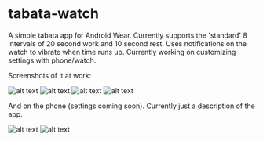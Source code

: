 tabata-watch
============

A simple tabata app for Android Wear.
Currently supports the 'standard' 8 intervals of 20 second work and 10 second rest. Uses notifications on the watch to vibrate when time runs up. Currently working on customizing settings with phone/watch.

Screenshots of it at work:

![alt text](https://cloud.githubusercontent.com/assets/5369292/3792062/1635e8da-1b63-11e4-9cf4-71ea1aec04a5.png)
![alt text](https://cloud.githubusercontent.com/assets/5369292/3792060/162df35a-1b63-11e4-81c8-3b4aea1e752f.png)
![alt text](https://cloud.githubusercontent.com/assets/5369292/3792059/162d7e5c-1b63-11e4-87af-a97710506843.png)
![alt text](https://cloud.githubusercontent.com/assets/5369292/3792057/162c16de-1b63-11e4-8967-12140d09258f.png)


And on the phone (settings coming soon). Currently just a description of the app.

![alt text](https://cloud.githubusercontent.com/assets/5369292/3792058/162d3d20-1b63-11e4-8a5e-8190b3f4104f.png)
![alt text](https://cloud.githubusercontent.com/assets/5369292/3792061/162dfdb4-1b63-11e4-95aa-10751d29a6ed.png)
